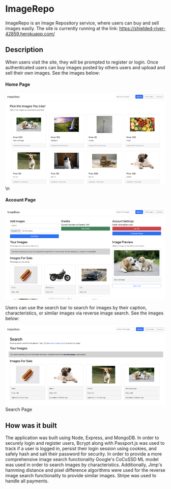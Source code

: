# ImageRepo
ImageRepo is an Image Repository service, where users can buy and sell images easily. The site is currently running at the link: https://shielded-river-42859.herokuapp.com/

## Description
When users visit the site, they will be prompted to register or login. Once authenticated users can buy images posted by others users and upload and sell their own images. See the images below:

#### Home Page
![](https://github.com/rohanrav/ImageRepo/blob/master/images/home.png)
\n
#### Account Page
![](https://github.com/rohanrav/ImageRepo/blob/master/images/account.png)

Users can use the search bar to search for images by their caption, characteristics, or similar images via reverse image search. See the images below:

![](https://github.com/rohanrav/ImageRepo/blob/master/images/search.png)
Search Page

## How was it built
The application was built using Node, Express, and MongoDB. In order to securely login and register users, Bcrypt along with Passport.js was used to track if a user is logged in, persist their login session using cookies, and safely hash and salt their password for security. In order to provide a more comprehensive image search functionality Google's CoCoSSD ML model was used in order to search images by characteristics. Additionally, Jimp's hamming distance and pixel difference algorithms were used for the reverse image search functionality to provide similar images. Stripe was used to handle all payments.
